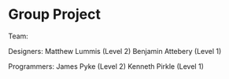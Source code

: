 # Group Project

Team:

Designers: Matthew Lummis (Level 2) Benjamin Attebery (Level 1)


Programmers: James Pyke (Level 2) Kenneth Pirkle (Level 1)
